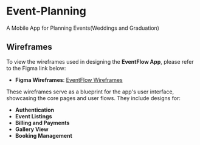 # Event-Planning
A Mobile App for Planning Events(Weddings and Graduation)

## Wireframes

To view the wireframes used in designing the **EventFlow App**, please refer to the Figma link below:

- **Figma Wireframes**: [EventFlow Wireframes](https://www.figma.com/design/4uiSvOhCT36htkmZIb8WWX/EventFlow?node-id=3-542&node-type=frame)

These wireframes serve as a blueprint for the app's user interface, showcasing the core pages and user flows. They include designs for:

- **Authentication**
- **Event Listings**
- **Billing and Payments**
- **Gallery View**
- **Booking Management**
